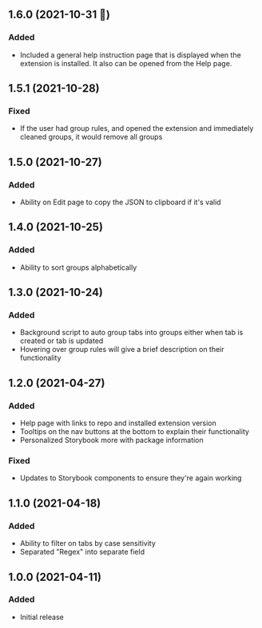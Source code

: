 ## 1.6.0 (2021-10-31 👻)

### Added

- Included a general help instruction page that is displayed when the extension is installed.  It also can be opened from the Help page.

## 1.5.1 (2021-10-28)

### Fixed

- If the user had group rules, and opened the extension and immediately cleaned groups, it would remove all groups

## 1.5.0 (2021-10-27)

### Added

- Ability on Edit page to copy the JSON to clipboard if it's valid

## 1.4.0 (2021-10-25)

### Added

- Ability to sort groups alphabetically

## 1.3.0 (2021-10-24)

### Added

- Background script to auto group tabs into groups either when tab is created or tab is updated
- Hovering over group rules will give a brief description on their functionality

## 1.2.0 (2021-04-27)

### Added

- Help page with links to repo and installed extension version
- Tooltips on the nav buttons at the bottom to explain their functionality
- Personalized Storybook more with package information

### Fixed

- Updates to Storybook components to ensure they're again working

## 1.1.0 (2021-04-18)

### Added

- Ability to filter on tabs by case sensitivity
- Separated "Regex" into separate field

## 1.0.0 (2021-04-11)

### Added

- Initial release
